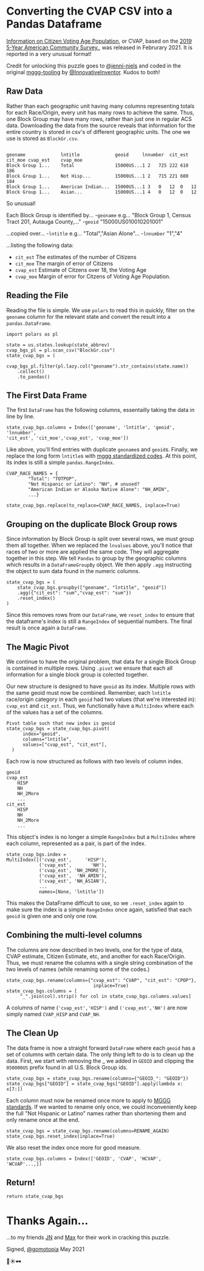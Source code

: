 # Converting the CVAP CSV into a Pandas Dataframe

[Information on Citizen Voting Age Population][1], or CVAP, based on the
[2019 5-Year American Community Survey.][2], was released in Februrary
2021. It is reported in a very unusual format! 

Credit for unlocking this puzzle goes to [@jenni-niels][4]
and coded in the original [mggg-tooling][6] by [@InnovativeInventor][5].
Kudos to both!

## Raw Data

Rather than each geographic unit having many columns representing totals
for each Race/Origin, every unit has many rows to achieve the same.
Thus, one Block Group may have many rows, rather than just one in
regular ACS data. Downloading the data from the source reveals that
information for the entire country is stored in csv's of different
geographic units. The one we use is stored as `BlockGr.csv`.

```
	                                  	    
geoname	            lntitle	            geoid	  lnnumber  cit_est cit_moe cvap_est    cvap_moe
Block Group 1...	Total   	        15000US...1	2	725	222	610	186
Block Group 1...	Not Hisp...	        15000US...1	2	715	221	600	184
Block Group 1...	American Indian...	15000US...1	3	0	12	0	12
Block Group 1...	Asian...	        15000US...1	4	0	12	0	12
```
So unusual! 

Each Block Group is identified by...
-`geoname` e.g...
    "Block Group 1, Census Tract 201, Autauga County,..."
-`geoid`
    "15000US010010201001"

...copied over...
-`lntitle` e.g...
    "Total","Asian Alone"...
-`lnnumber`
        "1","4"

...listing the following data:
- `cit_est`
    The estimates of the number of Citizens
- `cit_moe`
    The margin of error of Citizens
- `cvap_est`
    Estimate of Citzens over 18, the Voting Age
- `cvap_moe`
    Margin of error for Citzens of Voting Age Population.

## Reading the File 

Reading the file is simple. We use `polars` to read this in quickly, 
filter on the `geoname` column for the relevant state and convert the
result into a `pandas.DataFrame`.

```
import polars as pl

state = us.states.lookup(state_abbrev)
cvap_bgs_pl = pl.scan_csv("BlockGr.csv")
state_cvap_bgs = (
    cvap_bgs_pl.filter(pl.lazy.col("geoname").str_contains(state.name))
    .collect()
    .to_pandas()
```

## The First Data Frame

The first `DataFrame` has the following columns, essentailly taking the
data in line by line.
```
state_cvap_bgs.columns = Index(['geoname', 'lntitle', 'geoid', 'lnnumber',
'cit_est', 'cit_moe','cvap_est', 'cvap_moe'])
```
Like above, you'll find entries with duplicate `geoname`s and `geoid`s.
Finally, we replace the long form `lntitle`s with [mggg standardized
codes][14]. At this point, its index is still a simple 
`pandas.RangeIndex`.
```
CVAP_RACE_NAMES = {
        "Total": "TOTPOP",
        "Not Hispanic or Latino": "NH", # unused?
        "American Indian or Alaska Native Alone": "NH_AMIN",
        ...}

state_cvap_bgs.replace(to_replace=CVAP_RACE_NAMES, inplace=True)
```

## Grouping on the duplicate Block Group rows 

Since information by Block Group is split over several rows, we must
group them all together. When we replaced the `lnvalues` above, you'll
notice that races of two or more are applied the same code. They will
aggregate together in this step. We tell `Pandas` to group by the
geographic columns which results in a `DataFrameGroupBy` object. We then
apply `.agg` instructing the object to sum data found in the numeric
columns.

```
state_cvap_bgs = (
    state_cvap_bgs.groupby(["geoname", "lntitle", "geoid"])
    .agg({"cit_est": "sum","cvap_est": "sum"})
    .reset_index()
)
```

Since this removes rows from our `DataFrame`, we `reset_index` to ensure
that the dataframe's index is still a `RangeIndex` of sequential
numbers. The final result is once again a `DataFrame`.

## The Magic Pivot

We continue to have the original problem, that data for a single Block
Group is contained in multiple rows. Using `.pivot` we ensure that each
all information for a single block group is colected together. 

Our new structure is designed to have `geoid` as its index. Multiple
rows with the same geoid must now be combined. Remember, each `lntitle`
race/origin category in each `geoid` had two values (that we're
interested in): `cvap_est` and `cit_est`. Thus, we functionally have a
`MultiIndex` where each of the values has a set of the columns. 

```
Pivot table such that new index is geoid
state_cvap_bgs = state_cvap_bgs.pivot(
      index="geoid",
      columns="lntitle",
      values=["cvap_est", "cit_est"],
  )
```

Each row is now structured as follows with two levels of column index.
```
geoid
cvap_est
    HISP
    NH
    NH_2More
    ...
cit_est
    HISP
    NH
    NH_2More
    ...
```

This object's index is no longer a simple `RangeIndex` but a
`MultiIndex` where each column, represented as a pair, is part of the 
index.

```
state_cvap_bgs.index = 
MultiIndex([('cvap_est',     'HISP'),
            ('cvap_est',       'NH'),
            ('cvap_est', 'NH_2MORE'),
            ('cvap_est',  'NH_AMIN'),
            ('cvap_est', 'NH_ASIAN'),
            ...
            names=[None, 'lntitle'])
```

This makes the DataFrame difficult to use, so we `.reset_index` again to
make sure the index is a simple `RangeIndex` once again, satisfied that
each `geoid` is given one and only one row. 

## Combining the multi-level columns

The columns are now described in two levels, one for the type of data,
CVAP estimate, Citizen Estimate, etc, and another for each Race/Origin.
Thus, we must rename the columns with a single string combination of the
two levels of names (while renaming some of the codes.)
```
state_cvap_bgs.rename(columns={"cvap_est": "CVAP", "cit_est": "CPOP"},
                                inplace=True)
state_cvap_bgs.columns = [
     "_".join(col).strip() for col in state_cvap_bgs.columns.values]                               
```
A columns of name (`'cvap_est','HISP')` and 
`('cvap_est','NH')` are now simply named `CVAP_HISP` and `CVAP_NH`.

## The Clean Up

The data frame is now a straight forward `DataFrame` where each `geoid`
has a set of columns with certain data. The only thing left to do is to
clean up the data. First, we start with removing the _ we added in
`GEOID` and clipping the `050000US` prefix found in all U.S. Block
Group ids. 

```
state_cvap_bgs = state_cvap_bgs.rename(columns={"GEOID_": "GEOID"})
state_cvap_bgs["GEOID"] = state_cvap_bgs["GEOID"].apply(lambda x: x[7:])
```
Each column must now be renamed once more to apply to
[MGGG standards][14]. If we wanted to rename only once, we could
inconveniently keep the full "Not Hispanic or Latino" names rather than
shortening them and only rename once at the end. 
```
state_cvap_bgs = state_cvap_bgs.rename(columns=RENAME_AGAIN)
state_cvap_bgs.reset_index(inplace=True)
```
We also reset the index once more for good measure.

```
state_cvap_bgs.columns = Index(['GEOID', 'CVAP', 'HCVAP', 'WCVAP'...,])
```
## Return! 
```
return state_cvap_bgs
```
# Thanks Again...
...to my friends [JN][4] and [Max][5] for their work in cracking this
puzzle. 

Signed, [@gomotopia][21]
May 2021

🛁☀️🕶️

[1]: https://www.census.gov/programs-surveys/decennial-census/about/voting-rights/cvap.2019.html

[2]: https://www.census.gov/data/developers/data-sets/acs-5year.html

[4]: https://github.com/jenni-niels

[5]: https://github.com//InnovativeInventor/

[6]: https://github.com/InnovativeInventor/mggg-tooling

[14]: https://github.com/mggg/mggg-states-qa/blob/main/src/naming_convention.json

[21]: https://github.com/gomotopia
